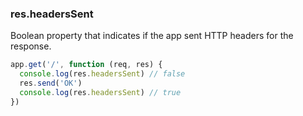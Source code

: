<h3 id='res.headersSent'>res.headersSent</h3>

Boolean property that indicates if the app sent HTTP headers for the response.

```js
app.get('/', function (req, res) {
  console.log(res.headersSent) // false
  res.send('OK')
  console.log(res.headersSent) // true
})
```
